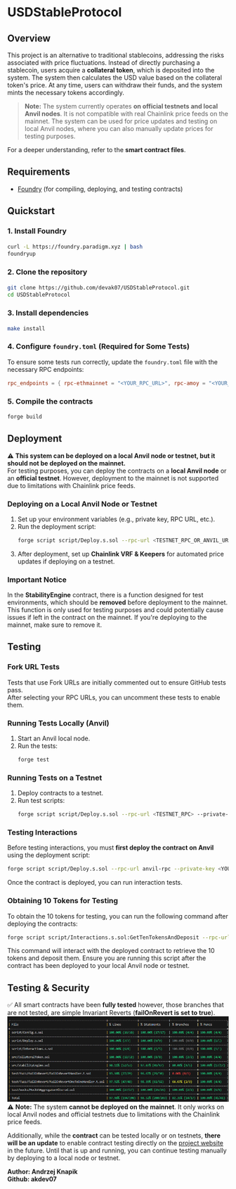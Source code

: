 # USDStableProtocol  

## Overview  
This project is an alternative to traditional stablecoins, addressing the risks associated with price fluctuations. Instead of directly purchasing a stablecoin, users acquire a **collateral token**, which is deposited into the system. The system then calculates the USD value based on the collateral token's price. At any time, users can withdraw their funds, and the system mints the necessary tokens accordingly.  

> **Note:** The system currently operates **on official testnets and local Anvil nodes**. It is not compatible with real Chainlink price feeds on the mainnet. The system can be used for price updates and testing on local Anvil nodes, where you can also manually update prices for testing purposes. 

For a deeper understanding, refer to the **smart contract files**.

## Requirements  
- [Foundry](https://github.com/foundry-rs/foundry) (for compiling, deploying, and testing contracts)  

## Quickstart  

### 1. Install Foundry  
```sh
curl -L https://foundry.paradigm.xyz | bash  
foundryup  
```  

### 2. Clone the repository  
```sh
git clone https://github.com/devak07/USDStableProtocol.git  
cd USDStableProtocol  
```  

### 3. Install dependencies  
```sh
make install  
```  

### 4. Configure `foundry.toml` (Required for Some Tests)  
To ensure some tests run correctly, update the `foundry.toml` file with the necessary RPC endpoints:  
```toml
rpc_endpoints = { rpc-ethmainnet = "<YOUR_RPC_URL>", rpc-amoy = "<YOUR_RPC_URL>", anvil-rpc = "127.0.0.1:8545" }
```

### 5. Compile the contracts  
```sh
forge build  
```  

## Deployment  

⚠️ **This system can be deployed on a local Anvil node or testnet, but it should not be deployed on the mainnet.**  
For testing purposes, you can deploy the contracts on a **local Anvil node** or an **official testnet**. However, deployment to the mainnet is not supported due to limitations with Chainlink price feeds.

### Deploying on a Local Anvil Node or Testnet  

1. Set up your environment variables (e.g., private key, RPC URL, etc.).  
2. Run the deployment script:  
   ```sh
   forge script script/Deploy.s.sol --rpc-url <TESTNET_RPC_OR_ANVIL_URL> --private-key <YOUR_PRIVATE_KEY> --broadcast  
   ```  
3. After deployment, set up **Chainlink VRF & Keepers** for automated price updates if deploying on a testnet.  

### Important Notice  
In the **StabilityEngine** contract, there is a function designed for test environments, which should be **removed** before deployment to the mainnet. This function is only used for testing purposes and could potentially cause issues if left in the contract on the mainnet. If you're deploying to the mainnet, make sure to remove it.

## Testing  

### Fork URL Tests  

Tests that use Fork URLs are initially commented out to ensure GitHub tests pass.  
After selecting your RPC URLs, you can uncomment these tests to enable them.  

### Running Tests Locally (Anvil)  

1. Start an Anvil local node.  
2. Run the tests:  
   ```sh
   forge test  
   ```  

### Running Tests on a Testnet  
1. Deploy contracts to a testnet.  
2. Run test scripts:  
   ```sh
   forge script script/Deploy.s.sol --rpc-url <TESTNET_RPC> --private-key <YOUR_PRIVATE_KEY> --broadcast  
   ```  

### Testing Interactions  
Before testing interactions, you must **first deploy the contract on Anvil** using the deployment script:
```sh
forge script script/Deploy.s.sol --rpc-url anvil-rpc --private-key <YOUR_PRIVATE_KEY> --broadcast
```
Once the contract is deployed, you can run interaction tests.

### Obtaining 10 Tokens for Testing  
To obtain the 10 tokens for testing, you can run the following command after deploying the contracts:

```sh
forge script script/Interactions.s.sol:GetTenTokensAndDeposit --rpc-url <TESTNET_RPC_OR_ANVIL_URL> --private-key <YOUR_PRIVATE_KEY> --broadcast 
```

This command will interact with the deployed contract to retrieve the 10 tokens and deposit them. Ensure you are running this script after the contract has been deployed to your local Anvil node or testnet.

## Testing & Security  
✅ All smart contracts have been **fully tested** however, those branches that are not tested, are simple Invariant Reverts (**failOnRevert is set to true**).  
![Alt text](img/coverage.png)  
⚠️ **Note:** The system **cannot be deployed on the mainnet**. It only works on local Anvil nodes and official testnets due to limitations with the Chainlink price feeds.  


Additionally, while the **contract** can be tested locally or on testnets, **there will be an update** to enable contract testing directly on the [project website](#) in the future. Until that is up and running, you can continue testing manually by deploying to a local node or testnet.

**Author: Andrzej Knapik**  
**Github: akdev07**

